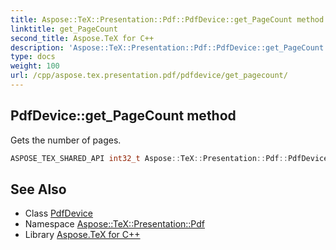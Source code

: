 ```yaml
---
title: Aspose::TeX::Presentation::Pdf::PdfDevice::get_PageCount method
linktitle: get_PageCount
second_title: Aspose.TeX for C++
description: 'Aspose::TeX::Presentation::Pdf::PdfDevice::get_PageCount method. Gets the number of pages in C++.'
type: docs
weight: 100
url: /cpp/aspose.tex.presentation.pdf/pdfdevice/get_pagecount/
---
```

## PdfDevice::get_PageCount method


Gets the number of pages.

```cpp
ASPOSE_TEX_SHARED_API int32_t Aspose::TeX::Presentation::Pdf::PdfDevice::get_PageCount() override
```

## See Also

* Class [PdfDevice](../)
* Namespace [Aspose::TeX::Presentation::Pdf](../../)
* Library [Aspose.TeX for C++](../../../)
